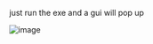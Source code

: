 just run the exe and a gui will pop up



![image](https://github.com/Faultyy/luna-grabber/assets/142425175/663292b2-5883-4181-aba6-b932f9565bca)
